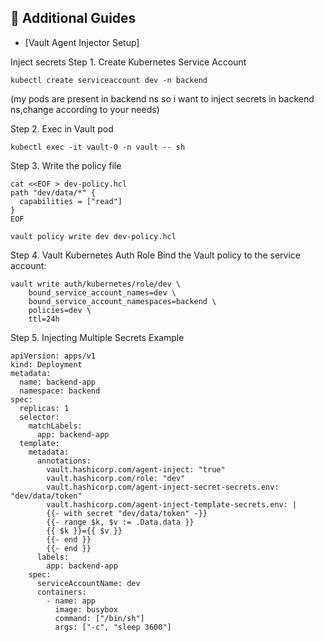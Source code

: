 ## 📄 Additional Guides

- [Vault Agent Injector Setup]

Inject secrets 
Step 1. Create Kubernetes Service Account
```
kubectl create serviceaccount dev -n backend
```
(my pods are present in backend ns so i want to inject secrets in backend ns,change according to your needs)

Step 2. Exec in Vault pod
```
kubectl exec -it vault-0 -n vault -- sh
```

Step 3. Write the policy file
```
cat <<EOF > dev-policy.hcl
path "dev/data/*" {
  capabilities = ["read"]
}
EOF

vault policy write dev dev-policy.hcl
```

Step 4. Vault Kubernetes Auth Role
Bind the Vault policy to the service account:
```
vault write auth/kubernetes/role/dev \
    bound_service_account_names=dev \
    bound_service_account_namespaces=backend \
    policies=dev \
    ttl=24h
```

Step 5. Injecting Multiple Secrets Example
```
apiVersion: apps/v1
kind: Deployment
metadata:
  name: backend-app
  namespace: backend
spec:
  replicas: 1
  selector:
    matchLabels:
      app: backend-app
  template:
    metadata:
      annotations:
        vault.hashicorp.com/agent-inject: "true"
        vault.hashicorp.com/role: "dev"
        vault.hashicorp.com/agent-inject-secret-secrets.env: "dev/data/token"
        vault.hashicorp.com/agent-inject-template-secrets.env: |
        {{- with secret "dev/data/token" -}}
        {{- range $k, $v := .Data.data }}
        {{ $k }}={{ $v }}
        {{- end }}
        {{- end }}
      labels:
        app: backend-app
    spec:
      serviceAccountName: dev
      containers:
        - name: app
          image: busybox
          command: ["/bin/sh"]
          args: ["-c", "sleep 3600"]
```
